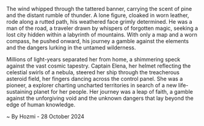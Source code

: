 
The wind whipped through the tattered banner, carrying the scent of pine and the distant rumble of thunder.  A lone figure, cloaked in worn leather, rode along a rutted path, his weathered face grimly determined.  He was a man of the road, a traveler drawn by whispers of forgotten magic, seeking a lost city hidden within a labyrinth of mountains.  With only a map and a worn compass, he pushed onward, his journey a gamble against the elements and the dangers lurking in the untamed wilderness.

Millions of light-years separated her from home, a shimmering speck against the vast cosmic tapestry.  Captain Elena, her helmet reflecting the celestial swirls of a nebula, steered her ship through the treacherous asteroid field, her fingers dancing across the control panel.  She was a pioneer, a explorer charting uncharted territories in search of a new life-sustaining planet for her people.  Her journey was a leap of faith, a gamble against the unforgiving void and the unknown dangers that lay beyond the edge of human knowledge. 

~ By Hozmi - 28 October 2024
